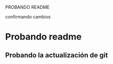 PROBANDO README

confirmando cambios

<h1>Probando readme</h1>

<h2>Probando la actualización de git</h2>
